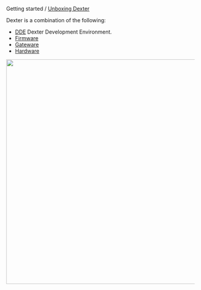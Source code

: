 Getting started / [Unboxing Dexter](Dexter-Setup)

Dexter is a combination of the following:

* [DDE](DDE) Dexter Development Environment.
* [Firmware](Firmware) 
* [Gateware](Gateware)
* [Hardware](Hardware)

<a href="https://haddingtondynamics.github.io/control_diagram.html"><img src="https://haddingtondynamics.github.io/HD_ControlSystem_20201015.svg" height="600" width="1584" align="top"></a>
